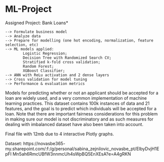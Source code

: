 # ML-Project



Assigned Project: Bank Loans*

    --> Formulate business model
    --> Analyze data
    --> Prepare for modelling (one hot encoding, normalization, feature selection, etc)
    --> ML models applied: 
            Logistic Regression;
            Decision Tree with Randomized Search CV;
            Stratified k-fold cross validation;
            Random Forest;
            XGBoost Classifier;
    --> ANN with ReLu activation and 2 dense layers
    --> Cross validation for model tuning
    --> Performance & evaluation metrics
    
    
    
Models for predicting whether or not an applicant should be accepted for a loan
are widely used, and a very common implementation of machine learning
practices. This dataset contains 100k instances of data and 21 features, and the
goal is to predict which individuals will be accepted for a loan. Note that there are
important fairness considerations for this problem in making sure our model is
not discriminatory and as such measures for dealing with imbalanced dataset have also been taken into account.

Final file with 12mb due to 4 interactive Plotly graphs.
      
Dataset: https://novasbe365-
my.sharepoint.com/:f:/g/personal/sabina_zejnilovic_novasbe_pt/ElbyDvjH1EpFl
Mn5ah6RmcUBfW3nnmcUh4sWpBQ5EnXEsA?e=A4gRKN
      
